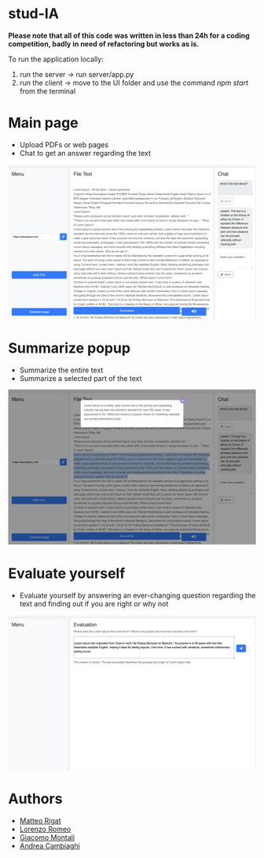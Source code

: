 # stud-IA

**Please note that all of this code was written in less than 24h for a coding competition, badly in need of refactoring but works as is.**


To run the application locally:

1) run the server -> run server/app.py
2) run the client -> move to the UI folder and use the command *npm start* from the terminal



# Main page
* Upload PDFs or web pages
* Chat to get an answer regarding the text

![Main page](slides-presentation/main.png)

# Summarize popup
* Summarize the entire text
* Summarize a selected part of the text
  
![Summarize text](slides-presentation/summarize.png)

# Evaluate yourself
* Evaluate yourself by answering an ever-changing question regarding the text and finding out if you are right or why not
  
![Evaluate yourself](slides-presentation/eval.png)




# Authors

* [Matteo Rigat](https://github.com/matteorigat)
* [Lorenzo Romeo](https://github.com/LorenzoRomeo0)
* [Giacomo Montali](https://github.com/jackmonta)
* [Andrea Cambiaghi](https://github.com/AndreaCambiaghi)
